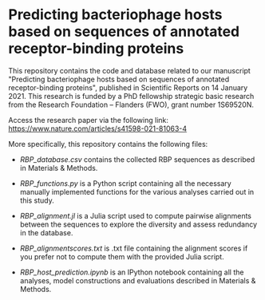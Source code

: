 # Predicting bacteriophage hosts based on sequences of annotated receptor-binding proteins
This repository contains the code and database related to our manuscript "Predicting bacteriophage hosts based on sequences of annotated receptor-binding proteins", published in Scientific Reports on 14 January 2021. This research is funded by a PhD fellowship strategic basic research from the Research Foundation – Flanders (FWO), grant number 1S69520N. 

Access the research paper via the following link: https://www.nature.com/articles/s41598-021-81063-4

More specifically, this repository contains the following files:
* <i>RBP_database.csv</i> contains the collected RBP sequences as described in Materials & Methods.

* <i>RBP_functions.py</i> is a Python script containing all the necessary manually implemented functions for the various analyses carried out in this study.

* <i>RBP_alignment.jl</i> is a Julia script used to compute pairwise alignments between the sequences to explore the diversity and assess redundancy in the database.

* <i>RBP_alignmentscores.txt</i> is .txt file containing the alignment scores if you prefer not to compute them with the provided Julia script.

* <i>RBP_host_prediction.ipynb</i> is an IPython notebook containing all the analyses, model constructions and evaluations described in Materials & Methods.
